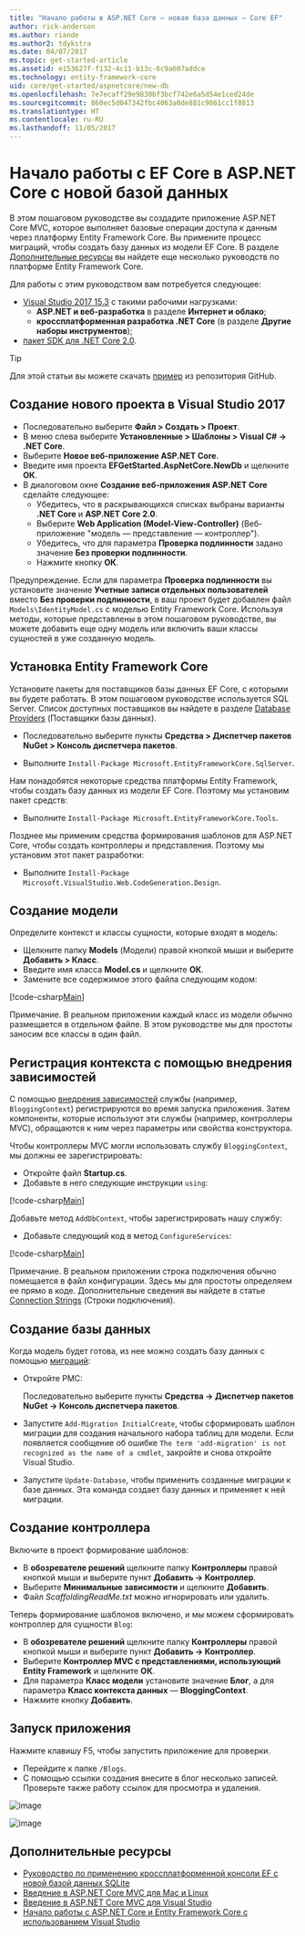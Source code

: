 ```yaml
---
title: "Начало работы в ASP.NET Core — новая база данных — Core EF"
author: rick-anderson
ms.author: riande
ms.author2: tdykstra
ms.date: 04/07/2017
ms.topic: get-started-article
ms.assetid: e153627f-f132-4c11-b13c-6c9a607addce
ms.technology: entity-framework-core
uid: core/get-started/aspnetcore/new-db
ms.openlocfilehash: 7e7ecaff29e9830bf3bcf742e6a5d54e1ced24de
ms.sourcegitcommit: 860ec5d047342fbc4063a0de881c9861cc1f8813
ms.translationtype: HT
ms.contentlocale: ru-RU
ms.lasthandoff: 11/05/2017
---
```

# <a name="getting-started-with-ef-core-on-aspnet-core-with-a-new-database"></a>Начало работы с EF Core в ASP.NET Core с новой базой данных

В этом пошаговом руководстве вы создадите приложение ASP.NET Core MVC, которое выполняет базовые операции доступа к данным через платформу Entity Framework Core. Вы примените процесс миграций, чтобы создать базу данных из модели EF Core. В разделе [Дополнительные ресурсы](#additional-resources) вы найдете еще несколько руководств по платформе Entity Framework Core.

Для работы с этим руководством вам потребуется следующее:
* [Visual Studio 2017 15.3](https://www.visualstudio.com/downloads/) с такими рабочими нагрузками:
  * **ASP.NET и веб-разработка** в разделе **Интернет и облако**;
  * **кроссплатформенная разработка .NET Core** (в разделе **Другие наборы инструментов**);
* [пакет SDK для .NET Core 2.0](https://www.microsoft.com/net/download/core).

> [!TIP]  
> Для этой статьи вы можете скачать [пример](https://github.com/aspnet/EntityFramework.Docs/tree/master/samples/core/GetStarted/AspNetCore/EFGetStarted.AspNetCore.NewDb) из репозитория GitHub.

## <a name="create-a-new-project-in-visual-studio-2017"></a>Создание нового проекта в Visual Studio 2017

* Последовательно выберите **Файл > Создать > Проект**.
* В меню слева выберите **Установленные > Шаблоны > Visual C# -> .NET Core**.
* Выберите **Новое веб-приложение ASP.NET Core**.
* Введите имя проекта **EFGetStarted.AspNetCore.NewDb** и щелкните **ОК**.
* В диалоговом окне **Создание веб-приложения ASP.NET Core** сделайте следующее:
  * Убедитесь, что в раскрывающихся списках выбраны варианты **.NET Core** и **ASP.NET Core 2.0**.
  * Выберите **Web Application (Model-View-Controller)** (Веб-приложение "модель — представление — контроллер").
  * Убедитесь, что для параметра **Проверка подлинности** задано значение **Без проверки подлинности**.
  * Нажмите кнопку **ОК**.

Предупреждение. Если для параметра **Проверка подлинности** вы установите значение **Учетные записи отдельных пользователей** вместо **Без проверки подлинности**, в ваш проект будет добавлен файл `Models\IdentityModel.cs` с моделью Entity Framework Core. Используя методы, которые представлены в этом пошаговом руководстве, вы можете добавить еще одну модель или включить ваши классы сущностей в уже созданную модель.

## <a name="install-entity-framework-core"></a>Установка Entity Framework Core

Установите пакеты для поставщиков базы данных EF Core, с которыми вы будете работать. В этом пошаговом руководстве используется SQL Server. Список доступных поставщиков вы найдете в разделе [Database Providers](../../providers/index.md) (Поставщики базы данных).

* Последовательно выберите пункты **Средства > Диспетчер пакетов NuGet > Консоль диспетчера пакетов**.

* Выполните `Install-Package Microsoft.EntityFrameworkCore.SqlServer`.

Нам понадобятся некоторые средства платформы Entity Framework, чтобы создать базу данных из модели EF Core. Поэтому мы установим пакет средств:

* Выполните `Install-Package Microsoft.EntityFrameworkCore.Tools`.

Позднее мы применим средства формирования шаблонов для ASP.NET Core, чтобы создать контроллеры и представления. Поэтому мы установим этот пакет разработки:

* Выполните `Install-Package Microsoft.VisualStudio.Web.CodeGeneration.Design`.

## <a name="create-the-model"></a>Создание модели

Определите контекст и классы сущности, которые входят в модель:

* Щелкните папку **Models** (Модели) правой кнопкой мыши и выберите **Добавить > Класс**.
* Введите имя класса **Model.cs** и щелкните **ОК**.
* Замените все содержимое этого файла следующим кодом:

 [!code-csharp[Main](../../../../samples/core/GetStarted/AspNetCore/EFGetStarted.AspNetCore.NewDb/Models/Model.cs)]

Примечание. В реальном приложении каждый класс из модели обычно размещается в отдельном файле. В этом руководстве мы для простоты заносим все классы в один файл.

## <a name="register-your-context-with-dependency-injection"></a>Регистрация контекста с помощью внедрения зависимостей

С помощью [внедрения зависимостей](http://docs.asp.net/en/latest/fundamentals/dependency-injection.html) службы (например, `BloggingContext`) регистрируются во время запуска приложения. Затем компоненты, которые используют эти службы (например, контроллеры MVC), обращаются к ним через параметры или свойства конструктора.

Чтобы контроллеры MVC могли использовать службу `BloggingContext`, мы должны ее зарегистрировать:

* Откройте файл **Startup.cs**.
* Добавьте в него следующие инструкции `using`:

 [!code-csharp[Main](../../../../samples/core/GetStarted/AspNetCore/EFGetStarted.AspNetCore.NewDb/Startup.cs#AddedUsings)]

Добавьте метод `AddDbContext`, чтобы зарегистрировать нашу службу:

* Добавьте следующий код в метод `ConfigureServices`:

 [!code-csharp[Main](../../../../samples/core/GetStarted/AspNetCore/EFGetStarted.AspNetCore.NewDb/Startup.cs?name=ConfigureServices&highlight=7-8)]

Примечание. В реальном приложении строка подключения обычно помещается в файл конфигурации. Здесь мы для простоты определяем ее прямо в коде. Дополнительные сведения вы найдете в статье [Connection Strings](../../miscellaneous/connection-strings.md) (Строки подключения).

## <a name="create-your-database"></a>Создание базы данных

Когда модель будет готова, из нее можно создать базу данных с помощью [миграций](https://docs.microsoft.com/aspnet/core/data/ef-mvc/migrations#introduction-to-migrations):

* Откройте PMC:

  Последовательно выберите пункты **Средства -> Диспетчер пакетов NuGet -> Консоль диспетчера пакетов**.
* Запустите `Add-Migration InitialCreate`, чтобы сформировать шаблон миграции для создания начального набора таблиц для модели. Если появляется сообщение об ошибке `The term 'add-migration' is not recognized as the name of a cmdlet`, закройте и снова откройте Visual Studio.
* Запустите `Update-Database`, чтобы применить созданные миграции к базе данных. Эта команда создает базу данных и применяет к ней миграции.

## <a name="create-a-controller"></a>Создание контроллера

Включите в проект формирование шаблонов:

* В **обозревателе решений** щелкните папку **Контроллеры** правой кнопкой мыши и выберите пункт **Добавить -> Контроллер**.
* Выберите **Минимальные зависимости** и щелкните **Добавить**.
* Файл *ScaffoldingReadMe.txt* можно игнорировать или удалить.

Теперь формирование шаблонов включено, и мы можем сформировать контроллер для сущности `Blog`:

* В **обозревателе решений** щелкните папку **Контроллеры** правой кнопкой мыши и выберите пункт **Добавить -> Контроллер**.
* Выберите **Контроллер MVC с представлениями, использующий Entity Framework** и щелкните **ОК**.
* Для параметра **Класс модели** установите значение **Блог**, а для параметра **Класс контекста данных** — **BloggingContext**.
* Нажмите кнопку **Добавить**.


## <a name="run-the-application"></a>Запуск приложения

Нажмите клавишу F5, чтобы запустить приложение для проверки.

* Перейдите к папке `/Blogs`.
* С помощью ссылки создания внесите в блог несколько записей. Проверьте также работу ссылок для просмотра и удаления.

![image](_static/create.png)

![image](_static/index-new-db.png)

## <a name="additional-resources"></a>Дополнительные ресурсы

* [Руководство по применению кроссплатформенной консоли EF с новой базой данных SQLite](xref:core/get-started/netcore/new-db-sqlite)
* [Введение в ASP.NET Core MVC для Mac и Linux](https://docs.microsoft.com/aspnet/core/tutorials/first-mvc-app-xplat/index)
* [Введение в ASP.NET Core MVC для Visual Studio](https://docs.microsoft.com/aspnet/core/tutorials/first-mvc-app/index)
* [Начало работы с ASP.NET Core и Entity Framework Core с использованием Visual Studio](https://docs.microsoft.com/aspnet/core/data/ef-mvc/index)

